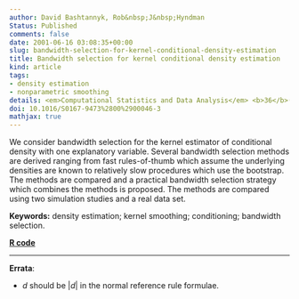 ```yaml
---
author: David Bashtannyk, Rob&nbsp;J&nbsp;Hyndman
Status: Published
comments: false
date: 2001-06-16 03:08:35+00:00
slug: bandwidth-selection-for-kernel-conditional-density-estimation
title: Bandwidth selection for kernel conditional density estimation
kind: article
tags:
- density estimation
- nonparametric smoothing
details: <em>Computational Statistics and Data Analysis</em> <b>36</b>(3), 279-298
doi: 10.1016/S0167-9473%2800%2900046-3
mathjax: true
---
```


We consider bandwidth selection for the kernel estimator of conditional density with one explanatory variable. Several bandwidth selection methods are derived ranging from fast rules-of-thumb which assume the underlying densities are known to relatively slow procedures which use the bootstrap. The methods are compared and a practical bandwidth selection strategy which combines the methods is proposed. The methods are compared using two simulation studies and a real data set.

**Keywords:** density estimation; kernel smoothing; conditioning; bandwidth selection.

**[R code](http://pkg.robjhyndman.com/hdrcde/)**


* * *


**Errata**:
	
  * $d$ should be $|d|$ in the normal reference rule formulae.
